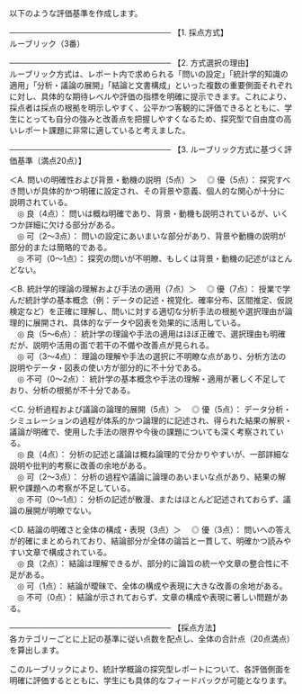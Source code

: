 以下のような評価基準を作成します。

─────────────────────────────
【1. 採点方式】  
ルーブリック（3番）

─────────────────────────────
【2. 方式選択の理由】  
ルーブリック方式は、レポート内で求められる「問いの設定」「統計学的知識の適用」「分析・議論の展開」「結論と文書構成」といった複数の重要側面それぞれに対し、具体的な期待レベルや評価の指標を明確に提示できます。これにより、採点者は採点の根拠を明示しやすく、公平かつ客観的に評価できるとともに、学生にとっても自分の強みと改善点を把握しやすくなるため、探究型で自由度の高いレポート課題に非常に適していると考えました。

─────────────────────────────
【3. ルーブリック方式に基づく評価基準（満点20点）】

＜A. 問いの明確性および背景・動機の説明（5点）＞
 ◎ 優（5点）： 探究すべき問いが具体的かつ明確に設定され、その背景や意義、個人的な関心が十分に説明されている。  
 ◎ 良（4点）： 問いは概ね明確であり、背景・動機も説明されているが、いくつか詳細に欠ける部分がある。  
 ◎ 可（2～3点）： 問いの設定にあいまいな部分があり、背景や動機の説明が部分的または簡略的である。  
 ◎ 不可（0～1点）： 探究の問いが不明瞭、もしくは背景・動機の記述がほとんどない。

＜B. 統計学的理論の理解および手法の適用（7点）＞
 ◎ 優（7点）： 授業で学んだ統計学の基本概念（例：データの記述・視覚化、確率分布、区間推定、仮説検定など）を正確に理解し、問いに対する適切な分析手法の根拠や選択理由が論理的に展開され、具体的なデータや図表を効果的に活用している。  
 ◎ 良（5～6点）： 統計学の理論や手法の適用はほぼ正確で、選択理由も明確だが、説明や活用の面で若干の不備や改善点が見られる。  
 ◎ 可（3～4点）： 理論の理解や手法の選択に不明瞭な点があり、分析方法の説明やデータ・図表の使い方が部分的に不十分である。  
 ◎ 不可（0～2点）： 統計学の基本概念や手法の理解・適用が著しく不足しており、分析の根拠が不十分である。

＜C. 分析過程および議論の論理的展開（5点）＞
 ◎ 優（5点）： データ分析・シミュレーションの過程が体系的かつ論理的に記述され、得られた結果の解釈・議論が明確で、使用した手法の限界や今後の課題についても深く考察されている。  
 ◎ 良（4点）： 分析の記述と議論は概ね論理的で分かりやすいが、一部詳細な説明や批判的考察に改善の余地がある。  
 ◎ 可（2～3点）： 分析の過程や議論に論理のあいまいな点があり、結果の解釈や課題への考察が不足している。  
 ◎ 不可（0～1点）： 分析の記述が散漫、またはほとんど記述されておらず、議論の展開が明瞭でない。

＜D. 結論の明確さと全体の構成・表現（3点）＞
 ◎ 優（3点）： 問いへの答えが的確にまとめられており、結論部分が全体の論旨と一貫して、明確かつ読みやすい文章で構成されている。  
 ◎ 良（2点）： 結論は理解できるが、部分的に論旨の統一や文章の整合性に不足がある。  
 ◎ 可（1点）： 結論が曖昧で、全体の構成や表現に大きな改善の余地がある。  
 ◎ 不可（0点）： 結論が示されておらず、文章の構成や表現に著しい問題がある。

─────────────────────────────
【採点方法】  
各カテゴリーごとに上記の基準に従い点数を配点し、全体の合計点（20点満点）を算出します。

このルーブリックにより、統計学概論の探究型レポートについて、各評価側面を明確に評価するとともに、学生にも具体的なフィードバックが可能となります。